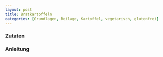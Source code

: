 ```yaml
---
layout: post
title: Bratkartoffeln
categories: [Grundlagen, Beilage, Kartoffel, vegetarisch, glutenfrei]
---
```


### Zutaten

### Anleitung
